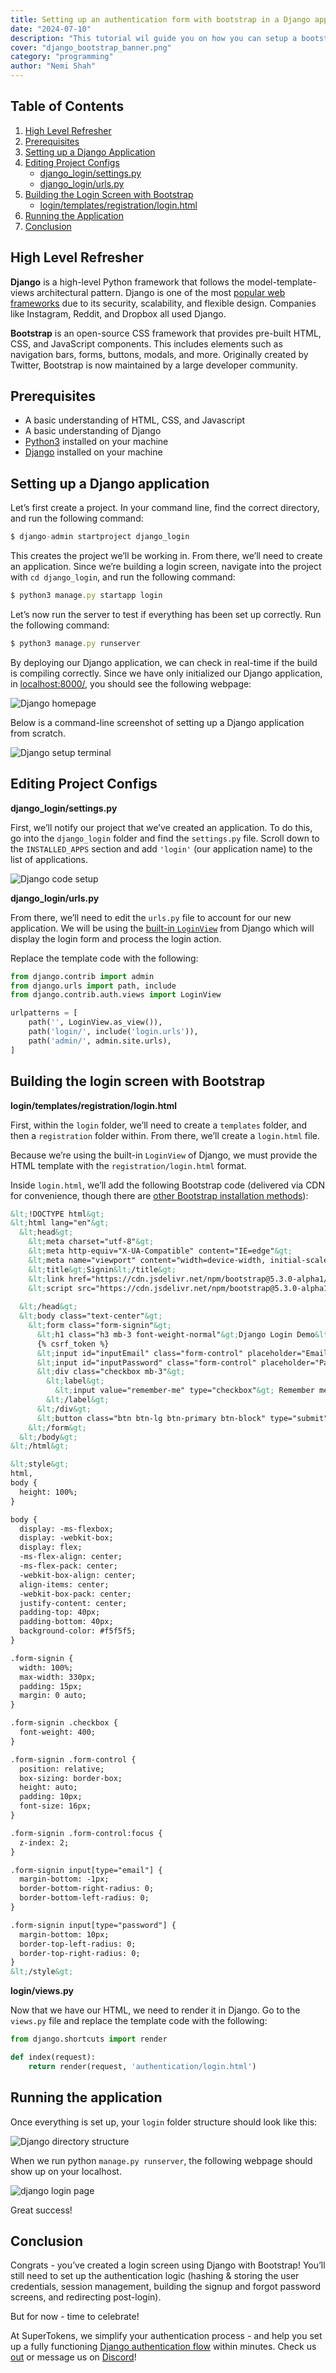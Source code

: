```yaml
---
title: Setting up an authentication form with bootstrap in a Django application
date: "2024-07-10"
description: "This tutorial wil guide you on how you can setup a bootstrap login template in Django"
cover: "django_bootstrap_banner.png"
category: "programming"
author: "Nemi Shah"
---
```



## Table of Contents

1. [High Level Refresher](#high-level-refresher)
2. [Prerequisites](#prerequisites)
3. [Setting up a Django Application](#setting-up-a-django-application)
4. [Editing Project Configs](#editing-project-configs)
    - [django_login/settings.py](#djangologinsettingspy)
    - [django_login/urls.py](#djangologinurlspy)
5. [Building the Login Screen with Bootstrap](#building-the-login-screen-with-bootstrap)
    - [login/templates/registration/login.html](#logintemplatesregistrationloginhtml)
6. [Running the Application](#running-the-application)
7. [Conclusion](#conclusion)


## High Level Refresher

**Django** is a high-level Python framework that follows the model-template-views architectural pattern. Django is one of the most [popular web frameworks](https://www.jetbrains.com/lp/devecosystem-2022/python/) due to its security, scalability, and flexible design. Companies like Instagram, Reddit, and Dropbox all used Django. 

**Bootstrap** is an open-source CSS framework that provides pre-built HTML, CSS, and JavaScript components. This includes elements such as navigation bars, forms, buttons, modals, and more. Originally created by Twitter, Bootstrap is now maintained by a large developer community.

## Prerequisites

- A basic understanding of HTML, CSS, and Javascript
- A basic understanding of Django
- [Python3](https://www.python.org/downloads/) installed on your machine
- [Django](https://docs.djangoproject.com/en/4.1/topics/install/) installed on your machine

## Setting up a Django application

Let’s first create a project. In your command line, find the correct directory, and run the following command: 

```jsx
$ django-admin startproject django_login
```

This creates the project we’ll be working in. From there, we’ll need to create an application. Since we’re building a login screen, navigate into the project with `cd django_login`, and run the following command: 

```jsx
$ python3 manage.py startapp login
```

Let’s now run the server to test if everything has been set up correctly. Run the following command: 

```jsx
$ python3 manage.py runserver
```

By deploying our Django application, we can check in real-time if the build is compiling correctly. Since we have only initialized our Django application, in [localhost:8000/](http://localhost:8000/), you should see the following webpage:

![Django homepage](./django_landing_page.png)

Below is a command-line screenshot of setting up a Django application from scratch. 

![Django setup terminal](./django_terminal.png)

## Editing Project Configs

**django_login/settings.py**

First, we’ll notify our project that we’ve created an application. To do this, go into the `django_login` folder and find the `settings.py` file. Scroll down to the `INSTALLED_APPS` section and add `'login'` (our application name) to the list of applications.

![Django code setup](./django_application_setup.png)

**django_login/urls.py**

From there, we’ll need to edit the `urls.py` file to account for our new application. We will be using the [built-in `LoginView`](https://docs.djangoproject.com/en/4.1/topics/auth/default/) from Django which will display the login form and process the login action. 

Replace the template code with the following:

```python
from django.contrib import admin
from django.urls import path, include
from django.contrib.auth.views import LoginView

urlpatterns = [
    path('', LoginView.as_view()),
    path('login/', include('login.urls')),
    path('admin/', admin.site.urls),
]
```

## Building the login screen with Bootstrap

**login/templates/registration/login.html**

First, within the `login` folder, we’ll need to create a `templates` folder, and then a `registration` folder within. From there, we’ll create a `login.html` file.

Because we’re using the built-in `LoginView` of Django, we must provide the HTML template with the `registration/login.html` format. 

Inside `login.html`, we’ll add the following Bootstrap code (delivered via CDN for convenience, though there are [other Bootstrap installation methods](https://getbootstrap.com/docs/5.3/getting-started/download/)):

```html
&lt;!DOCTYPE html&gt;
&lt;html lang="en"&gt;
  &lt;head&gt;
    &lt;meta charset="utf-8"&gt;
    &lt;meta http-equiv="X-UA-Compatible" content="IE=edge"&gt;
    &lt;meta name="viewport" content="width=device-width, initial-scale=1"&gt;
    &lt;title&gt;Signin&lt;/title&gt;
    &lt;link href="https://cdn.jsdelivr.net/npm/bootstrap@5.3.0-alpha1/dist/css/bootstrap.min.css" rel="stylesheet" integrity="sha384-GLhlTQ8iRABdZLl6O3oVMWSktQOp6b7In1Zl3/Jr59b6EGGoI1aFkw7cmDA6j6gD" crossorigin="anonymous"&gt;    
    &lt;script src="https://cdn.jsdelivr.net/npm/bootstrap@5.3.0-alpha1/dist/js/bootstrap.bundle.min.js" integrity="sha384-w76AqPfDkMBDXo30jS1Sgez6pr3x5MlQ1ZAGC+nuZB+EYdgRZgiwxhTBTkF7CXvN" crossorigin="anonymous"&gt;&lt;/script&gt;
    
  &lt;/head&gt;
  &lt;body class="text-center"&gt;
    &lt;form class="form-signin"&gt;
      &lt;h1 class="h3 mb-3 font-weight-normal"&gt;Django Login Demo&lt;/h1&gt;
      {% csrf_token %}
      &lt;input id="inputEmail" class="form-control" placeholder="Email address" required="" autofocus="" type="email"&gt;
      &lt;input id="inputPassword" class="form-control" placeholder="Password" required="" type="password"&gt;
      &lt;div class="checkbox mb-3"&gt;
        &lt;label&gt;
          &lt;input value="remember-me" type="checkbox"&gt; Remember me
        &lt;/label&gt;
      &lt;/div&gt;
      &lt;button class="btn btn-lg btn-primary btn-block" type="submit"&gt;Sign in&lt;/button&gt;
    &lt;/form&gt;
  &lt;/body&gt;
&lt;/html&gt;

&lt;style&gt;
html,
body {
  height: 100%;
}

body {
  display: -ms-flexbox;
  display: -webkit-box;
  display: flex;
  -ms-flex-align: center;
  -ms-flex-pack: center;
  -webkit-box-align: center;
  align-items: center;
  -webkit-box-pack: center;
  justify-content: center;
  padding-top: 40px;
  padding-bottom: 40px;
  background-color: #f5f5f5;
}

.form-signin {
  width: 100%;
  max-width: 330px;
  padding: 15px;
  margin: 0 auto;
}

.form-signin .checkbox {
  font-weight: 400;
}

.form-signin .form-control {
  position: relative;
  box-sizing: border-box;
  height: auto;
  padding: 10px;
  font-size: 16px;
}

.form-signin .form-control:focus {
  z-index: 2;
}

.form-signin input[type="email"] {
  margin-bottom: -1px;
  border-bottom-right-radius: 0;
  border-bottom-left-radius: 0;
}

.form-signin input[type="password"] {
  margin-bottom: 10px;
  border-top-left-radius: 0;
  border-top-right-radius: 0;
}
&lt;/style&gt;
```

**login/views.py**

Now that we have our HTML, we need to render it in Django. Go to the `views.py` file and replace the template code with the following:

```python
from django.shortcuts import render

def index(request):
    return render(request, 'authentication/login.html')
```

## Running the application

Once everything is set up, your `login` folder structure should look like this:

![Django directory structure](./django_directory_structure.png)

When we run python `manage.py runserver`, the following webpage should show up on your localhost.

![django login page](./django_login_page.png)

Great success!

## Conclusion

Congrats - you’ve created a login screen using Django with Bootstrap! You’ll still need to set up the authentication logic (hashing & storing the user credentials, session management, building the signup and forgot password screens, and redirecting post-login).

But for now - time to celebrate!

At SuperTokens, we simplify your authentication process - and help you set up a fully functioning [Django authentication flow](https://github.com/supertokens/supertokens-python/tree/master/examples/with-django/with-thirdpartyemailpassword) within minutes. Check us [out](https://supertokens.com) or message us on [Discord](https://supertokens.com/discord)!